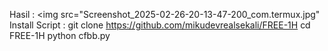 <h>Hasil :<h>
<img src="Screenshot_2025-02-26-20-13-47-200_com.termux.jpg"<img>
<h>Install Script :
git clone https://github.com/mikudevrealsekali/FREE-1H
cd FREE-1H
python cfbb.py
